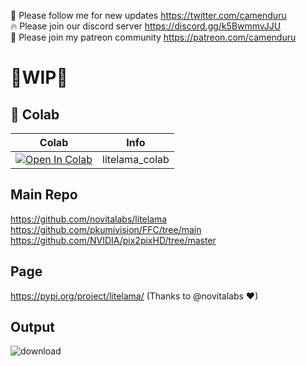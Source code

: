 🐣 Please follow me for new updates https://twitter.com/camenduru <br />
🔥 Please join our discord server https://discord.gg/k5BwmmvJJU <br />
🥳 Please join my patreon community https://patreon.com/camenduru <br />

# 🚦WIP🚦

## 🦒 Colab

| Colab | Info
| --- | --- |
[![Open In Colab](https://colab.research.google.com/assets/colab-badge.svg)](https://colab.research.google.com/github/camenduru/litelama-colab/blob/main/litelama_colab.ipynb) | litelama_colab

## Main Repo
https://github.com/novitalabs/litelama <br />
https://github.com/pkumivision/FFC/tree/main <br />
https://github.com/NVIDIA/pix2pixHD/tree/master <br />

## Page
https://pypi.org/project/litelama/ (Thanks to @novitalabs ❤) <br />

## Output
![download](https://github.com/camenduru/litelama-colab/assets/54370274/e20fe7d2-aeb9-483c-94d0-dd07861df5a7)
